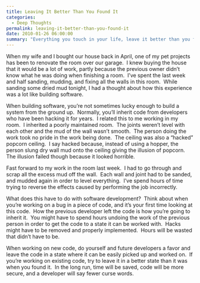 ```yaml
---
title: Leaving It Better Than You Found It
categories:
  - Deep Thoughts
permalink: leaving-it-better-than-you-found-it
date: 2010-01-26 06:00:00
summary: "Everything you touch in your life, leave it better than you found it."
---
```


<p>When my wife and I bought our house back in April, one of my pet projects has been to renovate the room over our garage.&#160; I knew buying the house that it would be a lot of work, partly because the previous owner didn’t know what he was doing when finishing a room.&#160; I’ve spent the last week and half sanding, mudding, and fixing all the walls in this room.&#160; While sanding some dried mud tonight, I had a thought about how this experience was a lot like building software.</p>  <p align="left">When building software, you’re not sometimes lucky enough to build a system from the ground up.&#160; Normally, you’ll inherit code from developers who have been hacking it for years.&#160; I related this to me working in my room.&#160; I inherited a poorly maintained room.&#160; The joints weren’t level with each other and the mud of the wall wasn’t smooth.&#160; The person doing the work took no pride in the work being done.&#160; The ceiling was also a “hacked” popcorn ceiling.&#160; I say hacked because, instead of using a hopper, the person slung dry wall mud onto the ceiling giving the illusion of popcorn.&#160; The illusion failed though because it looked horrible.</p>  <p align="left">Fast forward to my work in the room last week.&#160; I had to go through and scrap all the excess mud off the wall.&#160; Each wall and joint had to be sanded, and mudded again in order to level everything.&#160; I’ve spend hours of time trying to reverse the effects caused by performing the job incorrectly.</p>  <p align="left">What does this have to do with software development?&#160; Think about when you’re working on a bug in a piece of code, and it’s your first time looking at this code.&#160; How the previous developer left the code is how you’re going to inherit it.&#160; You might have to spend hours undoing the work of the previous person in order to get the code to a state it can be worked with.&#160; Hacks might have to be removed and properly implemented.&#160; Hours will be wasted that didn’t have to be.</p>  <p align="left">When working on new code, do yourself and future developers a favor and leave the code in a state where it can be easily picked up and worked on.&#160; If you’re working on existing code, try to leave it in a better state than it was when you found it.&#160; In the long run, time will be saved, code will be more secure, and a developer will say fewer curse words.</p>
